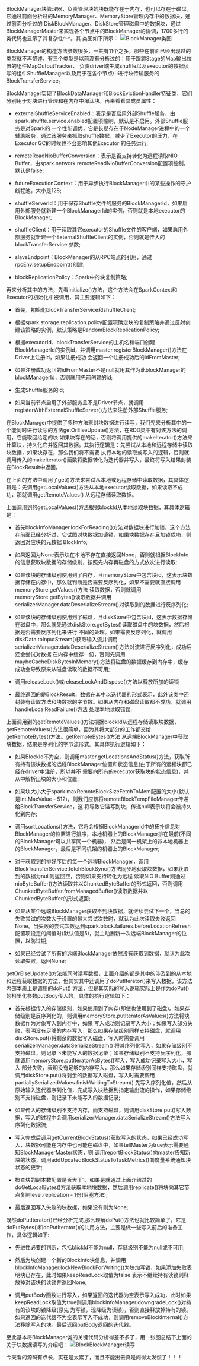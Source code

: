 BlockManager块管理器，负责管理块的块既能存在于内存，也可以存在于磁盘，它通过前面分析过的MemoryManager、MemoryStore管理内存中的数据块，通过前面分析过的
DiskBlockManager、DiskStore管理磁盘中的数据块，通过BlockManagerMaster来实现各个节点中的BlockManager的协调，1700多行的类代码也显示了其复杂性^-^。其
类图如下所示：
![BlockManager类图](../assets/img/spark/blockmanager.png "BlockManager类图")

BlockManager的构造方法参数很多，一共有11个之多，那些在前面已经出现过的类型就不再赘述，有三个类型是以前没有分析过的：用于跟踪Stage的Map输出位置的组件MapOutputTracker、
负责driver端生成shuffle以及executor的数据读写的组件ShuffleManager以及用于在各个节点中进行块传输服务的BlockTransferService。

BlockManager实现了BlockDataManager和BlockEvictionHandler特征类，它们分别用于对块进行管理和在内存中淘汰块。再来看看其成员属性：
  * externalShuffleServiceEnabled：表示是否启用外部Shuffle服务，由spark.shuffle.service.enabled配置项控制，默认是不启用。外部Shuffle服务是对Spark的
  一个性能调优，它是长期存在于NodeManager进程中的一个辅助服务，通过该服务来抓取shuffle数据，减少了Executor的压力，在Executor GC的时候也不会影响其他Executor
  的任务运行;

  * remoteReadNioBufferConversion：表示是否支持转化为远程读取NIO Buffer，由spark.network.remoteReadNioBufferConversion配置项控制，默认是false;

  * futureExecutionContext：用于异步执行BlockManager中的某些操作的守护线程池，大小是128;

  * shuffleServerId：用于保存Shuffle文件的服务的BlockManagerId，如果启用外部服务就新建一个BlockManagerId的实例，否则就是本地executor的BlockManager;

  * shuffleClient：用于读取其它executor的Shuffle文件的客户端，如果启用外部服务就新建一个ExternalShuffleClient的实例，否则就是传入的blockTransferService
  参数;

  * slaveEndpoint：BlockManager的从RPC端点的引用，通过rpcEnv.setupEndpoint()创建;

  * blockReplicationPolicy：Spark中的块复制策略;

再来分析其中的方法，先看initialize()方法，这个方法会在SparkContext和Executor的初始化中被调用，其主要逻辑如下：
  * 首先，初始化blockTransferService和shuffleClient;

  * 根据spark.storage.replication.policy配置项确定块的复制策略并通过反射创建该策略的实例，默认策略是RandomBlockReplicationPolicy;

  * 根据executorId、blockTransferService的主机名和端口创建BlockManagerId的实例id，并调用master.registerBlockManager()方法在Driver上注册id，如果注册成功
  会返回一个注册成功后的idFromMaster;

  * 如果注册成功返回的idFromMaster不是null就用其作为此blockManager的blockManagerId，否则就用先前创建的id;

  * 生成Shuffle服务的id;

  * 如果当前节点启用了外部服务且不是Driver节点，就调用registerWithExternalShuffleServer()方法来注册外部Shuffle服务;

在BlockManager中提供了多种方法来对块数据进行读写，我们先来分析其中的一个能同时进行读写的方法getOrElseUpdate()方法，在RDD类中有对该方法的调用，它能取回给定的块
如果块存在的话，否则将调用提供的makeIterator()方法来计算块，持久化它并返回其数据。其执行逻辑是：先尝试从本地和远程存储中读取块数据，如果块存在，那么我们将不需要
执行本地的读取或写入的逻辑，否则就调用传入的makeIterator()函数将数据转化为迭代器并写入，最终将写入结果封装在BlockResult中返回。

在上面的方法中调用了get()方法来尝试从本地或远程存储中读取数据，其具体逻辑是：先调用getLocalValues()方法从本地executor读取数据，如果读取不成功，那就调用getRemoteValues()
从远程存储读取数据。

上面调用到的getLocalValues()方法根据blockId从本地读取块数据，其具体逻辑是：
  * 首先blockInfoManager.lockForReading()方法对数据块进行加锁，这个方法在前面已经分析过，它试图对块数据加读锁，如果块数据存在且加锁成功，则返回对应块的元数据
  BlockInfo;

  * 如果返回为None表示块在本地不存在直接返回None，否则就根据BlockInfo的信息获取块数据的存储级别，按照先内存再磁盘的方式依次进行读取;

  * 如果该块的存储级别使用到了内存，且memoryStore中包含块id，这表示块数据存储在内存中，那么就判断是否需要反序列化，如果不需要就直接调用memoryStore.getValues()方法
  读取数据，否则就调用memoryStore.getBytes()读取数据并调用serializerManager.dataDeserializeStream()对读取到的数据进行反序列化;

  * 如果该块的存储级别使用到了磁盘，且diskStore中包含块id，这表示数据存储在磁盘中，那么就先通过diskStore.getBytes()读取磁盘中的块数据，然后根据是否需要反序列化来进行
  不同的处理。如果需要反序列化，就调用diskData.toInputStream()获取输入流并调用serializerManager.dataDeserializeStream()方法对流进行反序列化，成功后还会尝试对数据
  在内存中缓存一份，否则先调用maybeCacheDiskBytesInMemory()方法将磁盘的数据缓存到内存中，缓存成功会导致原来从磁盘读取的数据不可用;

  * 调用releaseLock()或releaseLockAndDispose()方法以释放所加的读锁

  * 最终返回的是BlockResult，数据在其中以迭代器的形式表示，此外该类中还封装有读取方法和块数据的字节数。如果从内存和磁盘读取都不成功，就调用handleLocalReadFailure()方法
  处理本地读取错误;

上面调用到的getRemoteValues()方法根据blockId从远程存储读取块数据，getRemoteValues()方法很简单，因为其将大部分的工作都交给getRemoteBytes()方法。getRemoteBytes()方法
从远端BlockManager中获取块数据，结果是序列化的字节流形式。其具体执行逻辑如下：
  * 如果BlockId不为空，则调用master.getLocationsAndStatus()方法，获取所有持有该块数据的远程BlockManager位置和状态信息(由于所有的远程块都已经在driver中注册，所以并不
  需要向所有的executor获取块的状态信息)，并从中解析出块的大小和位置;

  * 如果块大小大于spark.maxRemoteBlockSizeFetchToMem配置的大小(默认是Int.MaxValue - 512)，则我们应该将remoteBlockTempFileManager传递给BlockTransferService，这
  将导致它溢写到块，传递null表示块将会被持久化到内存;

  * 调用sortLocations()方法，它将会根据BlockManagerId中的拓扑信息对BlockManager的位置进行排序，本地机器上的BlockManager排在最前(不同的BlockManager可以共享同一个机器)，
  然后是同一机架上的非本地机器上的BlockManager，最后是不同机架的机器上的BlockManager;

  * 对于获取到的排好序后的每一个远程BlockManager，调用BlockTransferService.fetchBlockSync()方法同步地获取块数据，如果获取到的数据为null则返回空，否则如果支持转化为远程
  读取NIO Buffer则通过nioByteBuffer()方法读取并以ChunkedByteBuffer的形式返回，否则调用ChunkedByteBuffer.fromManagedBuffer()读取数据并以ChunkedByteBuffer的形式返回;

  * 如果从某个远端BlockManager获取不到块数据，就继续尝试下一个，当总的失败尝试的次数大于设置的最大尝试次数时，就认为此次读取失败返回None。当失败的尝试次数达到spark.block.failures.beforeLocationRefresh
  配置项设定的阈值时(默认值是5)，就主动刷新一次远端BlockManager的位置，以防过期;

  * 如果已经尝试了所有的远端BlockManager依然没有获取到数据，就认为此次读取失败，返回None;

getOrElseUpdate()方法能同时读写数据，上面介绍的都是其中的涉及到的从本地和远程获取数据的方法，但其实其中还调用了doPutIterator()来写入数据，该方法内部本质上是调用的doPut()
方法，但是其实际的写入逻辑实际上是作为doPut()的柯里化参数putBody传入的，具体的执行逻辑如下：
  * 首先根据传入的存储级别，如果使用到了内存(即使也使用到了磁盘)。如果存储级别是反序列化的，则调用memoryStore.putIteratorAsValues()方法将块数据作为对象写入到内存中，如果
  写入成功则记录写入大小；如果写入部分失败，表明没有足够的内存写入，那么如果存储级别同样支持磁盘，就调用diskStore.put()将剩余的数据写入磁盘，写入时需要调用serializerManager.dataSerializeStream()
  将其序列化写入，如果存储级别不支持磁盘，则记录下未能写入的数据记录；如果存储级别不支持反序列化，那就调用memoryStore.putIteratorAsBytes()写入，写入成功记录写入大小，写入
  部分失败，表明没有足够的内存写入，那么如果存储级别同样支持磁盘，就调用diskStore.put()将剩余的数据写入磁盘，写入时需要调用partiallySerializedValues.finishWritingToStream()
  先写入序列化值，然后从原始输入迭代器序列化值，完成写入块数据到指定输出流的操作，如果存储级别不支持磁盘，则记录下未能写入的数据记录;

  * 如果传入的存储级别不支持内存，而支持磁盘，则调用diskStore.put()写入数据，写入的过程中会调用serializerManager.dataSerializeStream()方法写入序列化数据流;

  * 写入完成后调用getCurrentBlockStatus()获取写入的状态，如果已经成功写入，块数据可能在内存中也可能在磁盘中，如果tellMaster为true表示需要通知BlockManagerMaster状态，则
  调用reportBlockStatus()向master告知新块的状态，调用addUpdatedBlockStatusToTaskMetrics()向度量系统通知块状态的更新;

  * 检查块的副本数配置是否大于1，如果是就通过上面介绍过的doGetLocalBytes()方法获取本地块数据，然后调用replicate()将块向其它节点复制level.replication - 1份(阻塞方法);

  * 最后返回写入失败的块数据，如果没有则为None;

既然doPutIterator()已经分析完成,那么理解doPut()方法也就比较简单了，它是doPutBytes()和doPutIterator()的共用方法，主要是做一些写入前后的准备工作，具体逻辑如下:
  * 先进性必要的判断，包括blickId不能为null，存储级别不能为null或不可用;

  * 然后为块创建一个新的BlockInfo块信息，并调用blockInfoManager.lockNewBlockForWriting()为块加写锁，如果添加失败表明块已存在，此时如果keepReadLock取值为false
  表示不继续持有读锁则释放掉对该块的读锁并返回None;

  * 调用putBody函数进行写入，如果返回的迭代器为空表示写入成功，此时如果keepReadLock取值为true则调用blockInfoManager.downgradeLock()对持有的该块的锁降级(原先
  为写锁，现降级为读锁)，否则直接释放掉持有的锁。如果返回的迭代器不为空表示写入不成功，则调用removeBlockInternal()方法移除写入的块。最后返回putBody返回的迭代器。

至此基本将BlockManager类的关键代码分析得差不多了，用一张图总结下上面的关于块数据读写的介绍吧：
![BlockBlockManager读写](../assets/img/spark/blockmanager.png "BlockManager读写")

今天看的源码有点长，实在是太累了，而且不能出去真是闷得太发慌了！！！